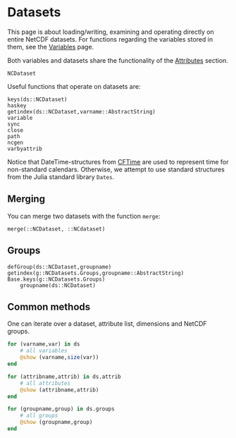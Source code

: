# Datasets

This page is about loading/writing, examining and operating directly on entire NetCDF datasets. For functions regarding the variables stored in them, see the [Variables](@ref) page.

Both variables and datasets share the functionality of the [Attributes](@ref) section.

```@docs
NCDataset
```

Useful functions that operate on datasets are:
```@docs
keys(ds::NCDataset)
haskey
getindex(ds::NCDataset,varname::AbstractString)
variable
sync
close
path
ncgen
varbyattrib
```

Notice that DateTime-structures from [CFTime](http://juliageo.org/CFTime.jl/stable/) are used to represent time for non-standard calendars.
Otherwise, we attempt to use standard structures from the Julia standard library `Dates`.

## Merging
You can merge two datasets with the function `merge`:
```@docs
merge(::NCDataset, ::NCdataset)
```

## Groups

```@docs
defGroup(ds::NCDataset,groupname)
getindex(g::NCDatasets.Groups,groupname::AbstractString)
Base.keys(g::NCDatasets.Groups)
    groupname(ds::NCDataset)
```

## Common methods

One can iterate over a dataset, attribute list, dimensions and NetCDF groups.

```julia
for (varname,var) in ds
    # all variables
    @show (varname,size(var))
end

for (attribname,attrib) in ds.attrib
    # all attributes
    @show (attribname,attrib)
end

for (groupname,group) in ds.groups
    # all groups
    @show (groupname,group)
end
```
